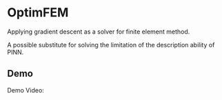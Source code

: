 # OptimFEM
Applying gradient descent as a solver for finite element method.

A possible substitute for solving the limitation of the description ability of PINN.


## Demo

Demo Video: 

